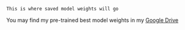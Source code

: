 ```
This is where saved model weights will go
```

You may find my pre-trained best model weights in my [Google Drive](https://drive.google.com/drive/folders/12HhPDR_I2pdhZ5VBbv56mn2bZWVrdK1t?usp=share_link)